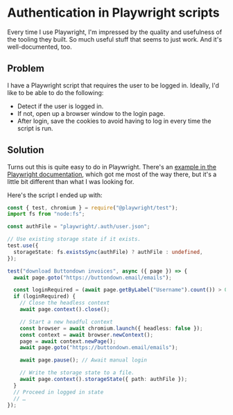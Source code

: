 # Authentication in Playwright scripts

Every time I use Playwright, I'm impressed by the quality and usefulness of the tooling they built. So much useful stuff that seems to just work. And it's well-documented, too.

## Problem

I have a Playwright script that requires the user to be logged in. Ideally, I'd like to be able to do the following:

- Detect if the user is logged in.
- If not, open up a browser window to the login page.
- After login, save the cookies to avoid having to log in every time the script is run.

## Solution

Turns out this is quite easy to do in Playwright. There's an [example in the Playwright documentation](https://playwright.dev/docs/auth), which got me most of the way there, but it's a little bit different than what I was looking for.

Here's the script I ended up with:

```ts
const { test, chromium } = require("@playwright/test");
import fs from "node:fs";

const authFile = "playwright/.auth/user.json";

// Use existing storage state if it exists.
test.use({
  storageState: fs.existsSync(authFile) ? authFile : undefined,
});

test("download Buttondown invoices", async ({ page }) => {
  await page.goto("https://buttondown.email/emails");

  const loginRequired = (await page.getByLabel("Username").count()) > 0;
  if (loginRequired) {
    // Close the headless context
    await page.context().close();

    // Start a new headful context
    const browser = await chromium.launch({ headless: false });
    const context = await browser.newContext();
    page = await context.newPage();
    await page.goto("https://buttondown.email/emails");

    await page.pause(); // Await manual login

    // Write the storage state to a file.
    await page.context().storageState({ path: authFile });
  }
  // Proceed in logged in state
  // …
});
```
